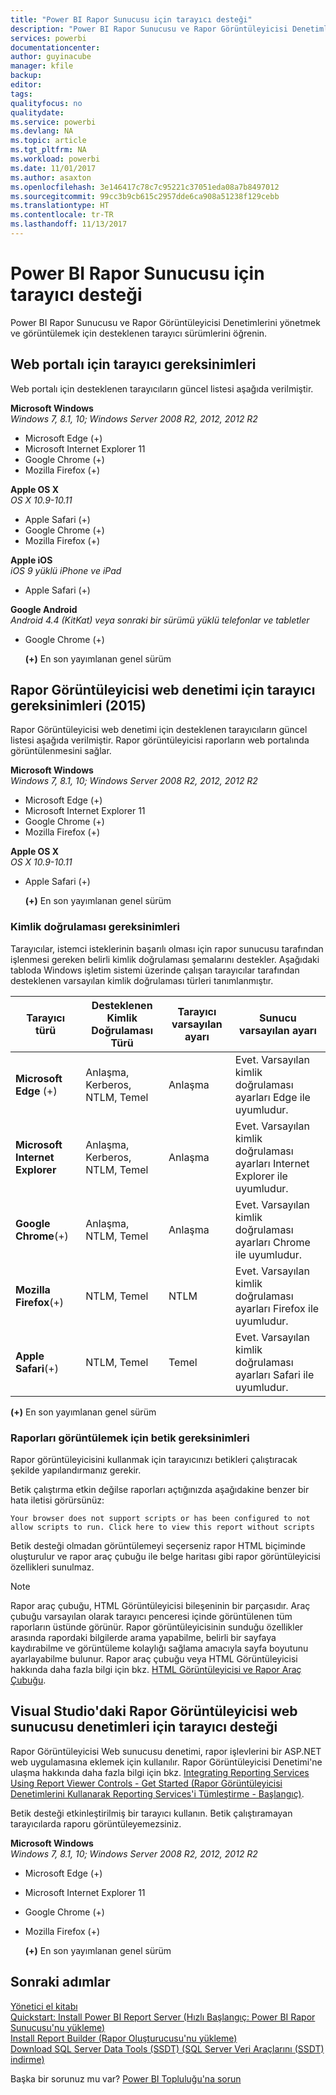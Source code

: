 ```yaml
---
title: "Power BI Rapor Sunucusu için tarayıcı desteği"
description: "Power BI Rapor Sunucusu ve Rapor Görüntüleyicisi Denetimlerini yönetmek ve görüntülemek için desteklenen tarayıcı sürümlerini öğrenin."
services: powerbi
documentationcenter: 
author: guyinacube
manager: kfile
backup: 
editor: 
tags: 
qualityfocus: no
qualitydate: 
ms.service: powerbi
ms.devlang: NA
ms.topic: article
ms.tgt_pltfrm: NA
ms.workload: powerbi
ms.date: 11/01/2017
ms.author: asaxton
ms.openlocfilehash: 3e146417c78c7c95221c37051eda08a7b8497012
ms.sourcegitcommit: 99cc3b9cb615c2957dde6ca908a51238f129cebb
ms.translationtype: HT
ms.contentlocale: tr-TR
ms.lasthandoff: 11/13/2017
---
```

# <a name="browser-support-for-power-bi-report-server"></a>Power BI Rapor Sunucusu için tarayıcı desteği
Power BI Rapor Sunucusu ve Rapor Görüntüleyicisi Denetimlerini yönetmek ve görüntülemek için desteklenen tarayıcı sürümlerini öğrenin.

## <a name="browser-requirements-for-the-web-portal"></a>Web portalı için tarayıcı gereksinimleri
Web portalı için desteklenen tarayıcıların güncel listesi aşağıda verilmiştir.

**Microsoft Windows**  
*Windows 7, 8.1, 10; Windows Server 2008 R2, 2012, 2012 R2*

* Microsoft Edge (+)
* Microsoft Internet Explorer 11
* Google Chrome (+)
* Mozilla Firefox (+)

**Apple OS X**  
*OS X 10.9-10.11*

* Apple Safari (+)
* Google Chrome (+)
* Mozilla Firefox (+)

**Apple iOS**  
*iOS 9 yüklü iPhone ve iPad*

* Apple Safari (+)

**Google Android**  
*Android 4.4 (KitKat) veya sonraki bir sürümü yüklü telefonlar ve tabletler*

* Google Chrome (+)
  
  **(+)** En son yayımlanan genel sürüm

## <a name="browser-requirements-for-the-report-viewer-web-control-2015"></a>Rapor Görüntüleyicisi web denetimi için tarayıcı gereksinimleri (2015)
Rapor Görüntüleyicisi web denetimi için desteklenen tarayıcıların güncel listesi aşağıda verilmiştir. Rapor görüntüleyicisi raporların web portalında görüntülenmesini sağlar.

**Microsoft Windows**  
*Windows 7, 8.1, 10; Windows Server 2008 R2, 2012, 2012 R2*

* Microsoft Edge (+)
* Microsoft Internet Explorer 11
* Google Chrome (+)
* Mozilla Firefox (+)

**Apple OS X**  
*OS X 10.9-10.11*

* Apple Safari (+)
  
  **(+)** En son yayımlanan genel sürüm

### <a name="authentication-requirements"></a>Kimlik doğrulaması gereksinimleri
Tarayıcılar, istemci isteklerinin başarılı olması için rapor sunucusu tarafından işlenmesi gereken belirli kimlik doğrulaması şemalarını destekler. Aşağıdaki tabloda Windows işletim sistemi üzerinde çalışan tarayıcılar tarafından desteklenen varsayılan kimlik doğrulaması türleri tanımlanmıştır.

| **Tarayıcı türü** | **Desteklenen Kimlik Doğrulaması Türü** | **Tarayıcı varsayılan ayarı** | **Sunucu varsayılan ayarı** |
| --- | --- | --- | --- |
| **Microsoft Edge** (+) |Anlaşma, Kerberos, NTLM, Temel |Anlaşma |Evet. Varsayılan kimlik doğrulaması ayarları Edge ile uyumludur. |
| **Microsoft Internet Explorer** |Anlaşma, Kerberos, NTLM, Temel |Anlaşma |Evet. Varsayılan kimlik doğrulaması ayarları Internet Explorer ile uyumludur. |
| **Google Chrome**(+) |Anlaşma, NTLM, Temel |Anlaşma |Evet. Varsayılan kimlik doğrulaması ayarları Chrome ile uyumludur. |
| **Mozilla Firefox**(+) |NTLM, Temel |NTLM |Evet. Varsayılan kimlik doğrulaması ayarları Firefox ile uyumludur. |
| **Apple Safari**(+) |NTLM, Temel |Temel |Evet. Varsayılan kimlik doğrulaması ayarları Safari ile uyumludur. |

 **(+)** En son yayımlanan genel sürüm

### <a name="script-requirements-for-viewing-reports"></a>Raporları görüntülemek için betik gereksinimleri
Rapor görüntüleyicisini kullanmak için tarayıcınızı betikleri çalıştıracak şekilde yapılandırmanız gerekir.

Betik çalıştırma etkin değilse raporları açtığınızda aşağıdakine benzer bir hata iletisi görürsünüz:

```
Your browser does not support scripts or has been configured to not allow scripts to run. Click here to view this report without scripts
```

 Betik desteği olmadan görüntülemeyi seçerseniz rapor HTML biçiminde oluşturulur ve rapor araç çubuğu ile belge haritası gibi rapor görüntüleyicisi özellikleri sunulmaz.

> [!NOTE]
> Rapor araç çubuğu, HTML Görüntüleyicisi bileşeninin bir parçasıdır. Araç çubuğu varsayılan olarak tarayıcı penceresi içinde görüntülenen tüm raporların üstünde görünür. Rapor görüntüleyicisinin sunduğu özellikler arasında rapordaki bilgilerde arama yapabilme, belirli bir sayfaya kaydırabilme ve görüntüleme kolaylığı sağlama amacıyla sayfa boyutunu ayarlayabilme bulunur. Rapor araç çubuğu veya HTML Görüntüleyicisi hakkında daha fazla bilgi için bkz. [HTML Görüntüleyicisi ve Rapor Araç Çubuğu](https://docs.microsoft.com/sql/reporting-services/html-viewer-and-the-report-toolbar).
> 
> 

## <a name="browser-support-for-report-viewer-web-server-controls-in-visual-studio"></a>Visual Studio'daki Rapor Görüntüleyicisi web sunucusu denetimleri için tarayıcı desteği
Rapor Görüntüleyicisi Web sunucusu denetimi, rapor işlevlerini bir ASP.NET web uygulamasına eklemek için kullanılır. Rapor Görüntüleyicisi Denetimi'ne ulaşma hakkında daha fazla bilgi için bkz. [Integrating Reporting Services Using Report Viewer Controls - Get Started (Rapor Görüntüleyicisi Denetimlerini Kullanarak Reporting Services'i Tümleştirme - Başlangıç)](https://docs.microsoft.com/sql/reporting-services/application-integration/integrating-reporting-services-using-reportviewer-controls-get-started).

Betik desteği etkinleştirilmiş bir tarayıcı kullanın. Betik çalıştıramayan tarayıcılarda raporu görüntüleyemezsiniz.

**Microsoft Windows**  
*Windows 7, 8.1, 10; Windows Server 2008 R2, 2012, 2012 R2*

* Microsoft Edge (+)
* Microsoft Internet Explorer 11
* Google Chrome (+)
* Mozilla Firefox (+)
  
  **(+)** En son yayımlanan genel sürüm

## <a name="next-steps"></a>Sonraki adımlar
[Yönetici el kitabı](admin-handbook-overview.md)  
[Quickstart: Install Power BI Report Server (Hızlı Başlangıç: Power BI Rapor Sunucusu'nu yükleme)](quickstart-install-report-server.md)  
[Install Report Builder (Rapor Oluşturucusu'nu yükleme)](https://docs.microsoft.com/sql/reporting-services/install-windows/install-report-builder)  
[Download SQL Server Data Tools (SSDT) (SQL Server Veri Araçlarını (SSDT) indirme)](http://go.microsoft.com/fwlink/?LinkID=616714)

Başka bir sorunuz mu var? [Power BI Topluluğu'na sorun](https://community.powerbi.com/)

